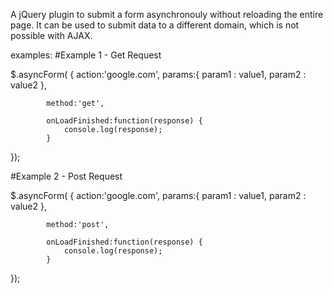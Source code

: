 A jQuery plugin to submit a form asynchronouly without reloading the entire page.
It can be used to submit data to a different domain, which is not possible with AJAX.

examples:
#Example 1 -  Get Request

$.asyncForm(
		 {
		 	action:'google.com',
		 	params:{
			 	param1 : value1,
			 	param2 : value2
		 	},
		 	
		 	method:'get',
		 	
		 	onLoadFinished:function(response) {
			 	console.log(response);
		 	}
			 
});

#Example 2 - Post Request 

$.asyncForm(
		 {
		 	action:'google.com',
		 	params:{
			 	param1 : value1,
			 	param2 : value2
		 	},
		 	
		 	method:'post',
		 	
		 	onLoadFinished:function(response) {
			 	console.log(response);
		 	}
			 
});